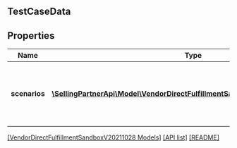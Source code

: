 ## TestCaseData

## Properties

Name | Type | Description | Notes
------------ | ------------- | ------------- | -------------
**scenarios** | [**\SellingPartnerApi\Model\VendorDirectFulfillmentSandboxV20211028\Scenario[]**](Scenario.md) | Set of use cases that describes the possible test scenarios. | [optional]

[[VendorDirectFulfillmentSandboxV20211028 Models]](../) [[API list]](../../Api) [[README]](../../../README.md)
